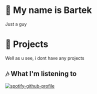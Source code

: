 # 👋 My name is Bartek
Just a guy

# 📁 Projects
Well as u see, i dont have any projects

## 🎶 What I'm listening to
[![spotify-github-profile](https://spotify-github-profile.vercel.app/api/view?uid=f0s2e6n7tdymagolpslnd3ehn&cover_image=true&theme=novatorem)](https://github.com/kittinan/spotify-github-profile)
